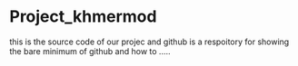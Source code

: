 Project_khmermod
================

this is the source code of our projec
and github is a respoitory for showing the bare minimum of github and how to .....

